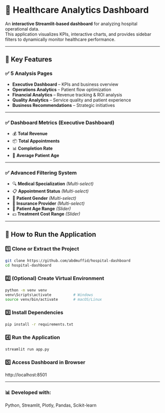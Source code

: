 # 🏥 Healthcare Analytics Dashboard

An **interactive Streamlit-based dashboard** for analyzing hospital operational data.  
This application visualizes KPIs, interactive charts, and provides sidebar filters to dynamically monitor healthcare performance.

---

## 🚀 Key Features

### ✅ 5 Analysis Pages
- **Executive Dashboard** – KPIs and business overview  
- **Operations Analytics** – Patient flow optimization  
- **Financial Analytics** – Revenue tracking & ROI analysis  
- **Quality Analytics** – Service quality and patient experience  
- **Business Recommendations** – Strategic initiatives  

---

### ✅ Dashboard Metrics (Executive Dashboard)
- 💰 **Total Revenue**  
- 📦 **Total Appointments**  
- 📊 **Completion Rate**  
- 🏥 **Average Patient Age**

---

### ✅ Advanced Filtering System
- 🔍 **Medical Specialization** *(Multi-select)*  
- 📋 **Appointment Status** *(Multi-select)*  
- 👥 **Patient Gender** *(Multi-select)*  
- 🏢 **Insurance Provider** *(Multi-select)*  
- 📅 **Patient Age Range** *(Slider)*  
- 💵 **Treatment Cost Range** *(Slider)*  

---

## 🧩 How to Run the Application

### 1️⃣ Clone or Extract the Project
```bash
git clone https://github.com/abdmuffid/hospital-dashboard
cd hospital-dashboard
```

### 2️⃣ (Optional) Create Virtual Environment
```bash
python -m venv venv
venv\Scripts\activate          # Windows
source venv/bin/activate       # macOS/Linux
```

### 3️⃣ Install Dependencies
```bash
pip install -r requirements.txt
```

### 4️⃣ Run the Application
```bash
streamlit run app.py
```

### 5️⃣ Access Dashboard in Browser
http://localhost:8501

---

### 📊 Developed with:
Python, Streamlit, Plotly, Pandas, Scikit-learn
